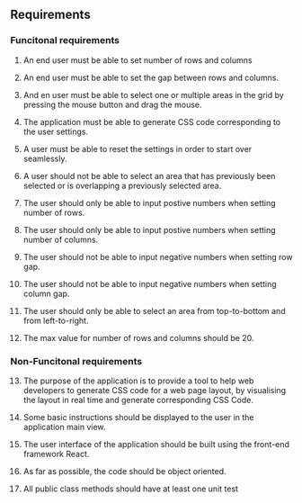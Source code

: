 ## Requirements

### Funcitonal requirements

1. An end user must be able to set number of rows and columns

2. An end user must be able to set the gap between rows and columns. 

3. And en user must be able to select one or multiple areas in the grid by pressing the mouse button and drag the mouse. 

4. The application must be able to generate CSS code corresponding to the user settings. 

5. A user must be able to reset the settings in order to start over seamlessly. 

6. A user should not be able to select an area that has previously been selected or is overlapping a previously selected area. 

7. The user should only be able to input postive numbers when setting number of rows. 

8. The user should only be able to input postive numbers when setting number of columns. 

9. The user should not be able to input negative numbers when setting row gap. 

10. The user should not be able to input negative numbers when setting column gap. 

11. The user should only be able to select an area from top-to-bottom and from left-to-right. 

12. The max value for number of rows and columns should be 20.


### Non-Funcitonal requirements

13. The purpose of the application is to provide a tool to help web developers to generate CSS code for a web page layout, by visualising the layout in real time and generate corresponding CSS Code. 


14. Some basic instructions should be displayed to the user in the application main view.

15. The user interface of the application should be built using the front-end framework React. 

16. As far as possible, the code should be object oriented. 

16. All public class methods should have at least one unit test

